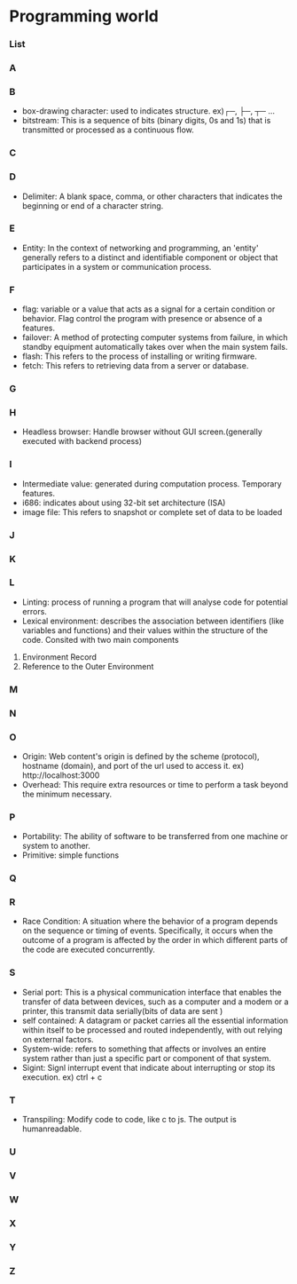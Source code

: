 # Programming world

### List

### A
### B
- box-drawing character: used to indicates structure. ex)┌─, ├─, ┬─ ...
- bitstream: This is a sequence of bits (binary digits, 0s and 1s) that is transmitted or processed as a continuous flow.
### C
### D
- Delimiter: A blank space, comma, or other characters that indicates the beginning or end of a character string.
### E
- Entity: In the context of networking and programming, an 'entity' generally refers to a distinct and identifiable component or object that participates in a system or communication process.
### F
- flag: variable or a value that acts as a signal for a certain condition or behavior. Flag control the program with presence or absence of a features.
- failover: A method of protecting computer systems from failure, in which standby equipment automatically takes over when the main system fails.
- flash: This refers to the process of installing or writing firmware.
- fetch: This refers to retrieving data from a server or database.
### G
### H
- Headless browser: Handle browser without GUI screen.(generally executed with backend process)
### I
- Intermediate value: generated during computation process. Temporary features.
- i686: indicates about using 32-bit set architecture (ISA)
- image file: This refers to snapshot or complete set of data to be loaded
### J
### K
### L
- Linting: process of running a program that will analyse code for potential errors.
- Lexical environment: describes the association between identifiers (like variables and functions) and their values within the structure of the code. Consited with two main components<br>
1. Environment Record<br>
2. Reference to the Outer Environment
### M
### N
### O
- Origin: Web content's origin is defined by the scheme (protocol), hostname (domain), and port of the url used to access it. ex) http://localhost:3000
- Overhead: This require extra resources or time to perform a task beyond the minimum necessary.
### P
- Portability: The ability of software to be transferred from one machine or system to another.
- Primitive: simple functions
### Q
### R
- Race Condition: A situation where the behavior of a program depends on the sequence or timing of events. Specifically, it occurs when the outcome of a program is affected by the order in which different parts of the code
                are executed concurrently.
### S
- Serial port: This is a physical communication interface that enables the transfer of data between devices, such as a computer and a modem or a printer, this transmit data serially(bits of data are sent )
- self contained: A datagram or packet carries all the essential information within itself to be processed and routed independently, with out relying on external factors.
- System-wide: refers to something that affects or involves an entire system rather than just a specific part or component of that system.
- Sigint: Signl interrupt event that indicate about interrupting or stop its execution. ex) ctrl + c
### T
- Transpiling: Modify code to code, like c to js. The output is humanreadable.
### U
### V
### W
### X
### Y
### Z